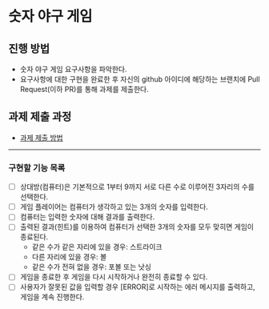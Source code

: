 # 숫자 야구 게임
## 진행 방법
* 숫자 야구 게임 요구사항을 파악한다.
* 요구사항에 대한 구현을 완료한 후 자신의 github 아이디에 해당하는 브랜치에 Pull Request(이하 PR)를 통해 과제를 제출한다.

## 과제 제출 과정
* [과제 제출 방법](https://github.com/next-step/nextstep-docs/tree/master/precourse)

---

### 구현할 기능 목록
* [ ] 상대방(컴퓨터)은 기본적으로 1부터 9까지 서로 다른 수로 이루어진 3자리의 수를 선택한다.
* [ ] 게임 플레이어는 컴퓨터가 생각하고 있는 3개의 숫자를 입력한다.
* [ ] 컴퓨터는 입력한 숫자에 대해 결과를 출력한다.
* [ ] 출력된 결과(힌트)를 이용하여 컴퓨터가 선택한 3개의 숫자를 모두 맞히면 게임이 종료된다.
  * 같은 수가 같은 자리에 있을 경우: 스트라이크
  * 다른 자리에 있을 경우: 볼
  * 같은 수가 전혀 없을 경우: 포볼 또는 낫싱
* [ ] 게임을 종료한 후 게임을 다시 시작하거나 완전히 종료할 수 있다.
* [ ] 사용자가 잘못된 값을 입력할 경우 [ERROR]로 시작하는 에러 메시지를 출력하고, 게임을 계속 진행한다.